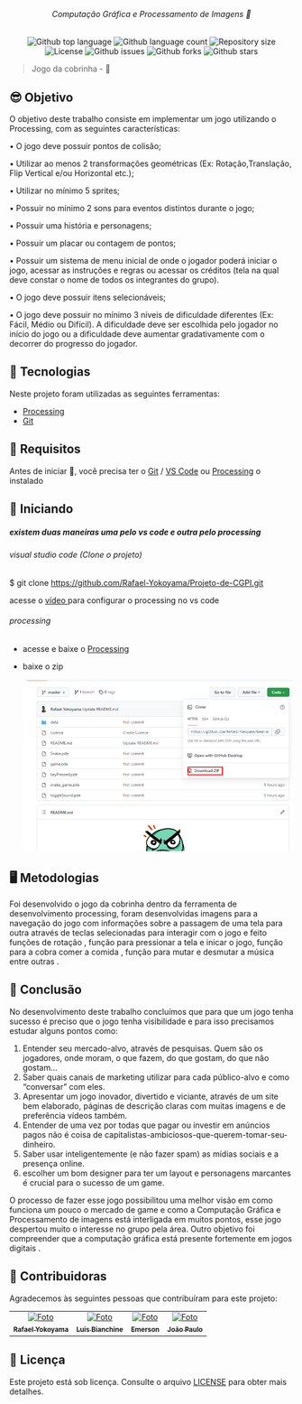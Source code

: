 


<p align="center">
   <img src="https://media.giphy.com/media/S98k1eYEYaZkADDO0o/giphy.gif" alt="" width="150"/>
</p>

<h6 align="center">Computação Gráfica e Processamento de Imagens 👀</h1>

<p align="center">
  <img alt="Github top language" src="https://img.shields.io/github/languages/top/Rafael-Yokoyama/Game-de-CGPI?color=56BEB8">


  <img alt="Github language count" src="https://img.shields.io/github/languages/count/Rafael-Yokoyama/Game-de-CGPI?color=56BEB8">

  <img alt="Repository size" src="https://img.shields.io/github/repo-size/Rafael-Yokoyama/Game-de-CGPI?color=56BEB8">

  <img alt="License" src="https://img.shields.io/github/license/Rafael-Yokoyama/Game-de-CGPI?color=56BEB8">

   <img alt="Github issues" src="https://img.shields.io/github/issues/Rafael-Yokoyama/Game-de-CGPI?color=56BEB8">

   <img alt="Github forks" src="https://img.shields.io/github/forks/Rafael-Yokoyama/Game-de-CGPI?color=56BEB8"> 

   <img alt="Github stars" src="https://img.shields.io/github/stars/Rafael-Yokoyama/Game-de-CGPI?color=56BEB8">
</p>


> Jogo da cobrinha  - 🤔

## 😎 Objetivo ## 

 O objetivo deste trabalho consiste em implementar um jogo utilizando o Processing, com as seguintes características:
 
• O jogo deve possuir pontos de colisão;

• Utilizar ao menos 2 transformações geométricas (Ex: Rotação,Translação, Flip Vertical e/ou Horizontal etc.);

• Utilizar no mínimo 5 sprites;

• Possuir no mínimo 2 sons para eventos distintos durante o jogo;

• Possuir uma história e personagens;

• Possuir um placar ou contagem de pontos;

• Possuir um sistema de menu inicial de onde o jogador poderá iniciar o
jogo, acessar as instruções e regras ou acessar os créditos (tela na qual
deve constar o nome de todos os integrantes do grupo).

• O jogo deve possuir itens selecionáveis;

• O jogo deve possuir no mínimo 3 níveis de dificuldade diferentes (Ex:
Fácil, Médio ou Difícil). A dificuldade deve ser escolhida pelo jogador no
início do jogo ou a dificuldade deve aumentar gradativamente com o
decorrer do progresso do jogador.

## :rocket: Tecnologias ##

Neste projeto foram utilizadas as seguintes ferramentas:

- [Processing](https://processing.org/)  
- [Git](https://git-scm.com) 


## :closed_book: Requisitos ##

Antes de iniciar :checkered_flag:, você precisa ter o [Git](https://git-scm.com) / [VS Code](https://code.visualstudio.com/) ou  [Processing](https://processing.org/)   o  instalado

## :checkered_flag: Iniciando ##


##### existem duas maneiras uma pelo vs code e outra pelo processing

###### visual studio code (Clone o projeto)

$ git clone https://github.com/Rafael-Yokoyama/Projeto-de-CGPI.git

 acesse o <a href=" https://www.youtube.com/watch?v=LKuu-WcOZYA ">vídeo  </a>  para configurar o processing no vs code
 

###### processing
- acesse e baixe o  <a href="https://processing.org/">Processing  </a> 

- baixe o zip <br>
 
  <img src=".\zip.png" width="600px;" alt="Foto "/> <br>
 
## 🖥️ Metodologias 
<p> Foi desenvolvido o jogo da cobrinha dentro da ferramenta de desenvolvimento processing, foram desenvolvidas imagens para a navegação do jogo com informações sobre a passagem de uma tela para outra através de teclas selecionadas para interagir com o jogo e feito funções de rotação , função para pressionar a tela e inicar o jogo, função para a cobra comer a comida , função para mutar e desmutar a música entre outras .
 </p>



## 🤖 Conclusão 


No desenvolvimento deste trabalho concluímos que para que um jogo tenha sucesso é preciso que o jogo tenha visibilidade e para isso precisamos estudar alguns pontos como:

1) Entender seu mercado-alvo, através de pesquisas. Quem são os jogadores, onde moram, o que fazem, do que gostam, do que não gostam…
2) Saber quais canais de marketing utilizar para cada público-alvo e como “conversar” com eles.
3) Apresentar um jogo inovador, divertido e viciante, através de um site bem elaborado, páginas de descrição claras com muitas imagens e de preferência vídeos também.
4) Entender de uma vez por todas que pagar ou investir em anúncios pagos não é coisa de capitalistas-ambiciosos-que-querem-tomar-seu-dinheiro. 
5) Saber usar inteligentemente (e não fazer spam) as mídias sociais e a presença online.
6) escolher um bom designer para ter um layout e personagens marcantes é crucial para o sucesso de um game.

O processo de fazer esse jogo possibilitou uma melhor  visão em como funciona um pouco o mercado de game e como  a Computação Gráfica e  Processamento de imagens está interligada em muitos pontos, esse jogo despertou muito o interesse no grupo pela área. Outro objetivo foi compreender que a computação gráfica  está  presente  fortemente em jogos digitais .



## 🤝 Contribuidoras

Agradecemos às seguintes pessoas que contribuíram para este projeto:

<table>
  <tr>
    <td align="center">
      <a href="#">
        <img src="https://avatars.githubusercontent.com/u/60978293?s=400&u=ac4be92aaa9bd68b77f92a473400213582d3e032&v=4" width="140px;" alt="Foto "/><br>
        <sub>
          <b>Rafael Yokoyama</b>
        </sub>
      </a>
    </td>
      <td align="center">
      <a href="#">
        <img src="https://avatars.githubusercontent.com/u/67959452?v=4" width="140px;" alt="Foto "/><br>
        <sub>
          <b>Luis Bianchine</b>
        </sub>
      </a>
    </td>
     <td align="center">
      <a href="#">
        <img src="https://avatars.githubusercontent.com/u/60399364?v=4" width="140px;" alt="Foto "/><br>
        <sub>
          <b> Emerson </br>
        </sub>
      </a>
    </td>
       <td align="center">
      <a href="#">
        <img src="https://avatars.githubusercontent.com/u/60399364?v=4" width="140px;" alt="Foto "/><br>
        <sub>
          <b>João Paulo</b>
        </sub>
      </a>
    </td>
  </tr>
</table>

## 📝 Licença

Este projeto está sob licença. Consulte o arquivo [LICENSE](LICENSE) para obter mais detalhes.

&#xa0;



